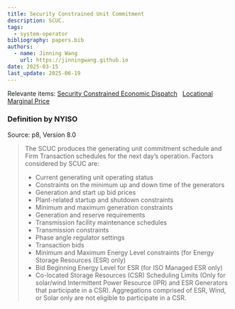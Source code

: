 ```yaml
---
title: Security Constrained Unit Commitment
description: SCUC.
tags:
  - system-operator
bibliography: papers.bib
authors:
  - name: Jinning Wang
    url: https://jinningwang.github.io
date: 2025-03-15
last_update: 2025-06-19
---
```


Relevante items: [Security Constrained Economic Dispatch](/wiki/security-constrained-economic-dispatch) &nbsp; [Locational Marginal Price](/wiki/locational-marginal-price)

### Definition by NYISO

Source: <d-cite key="nyiso2024dayahead"></d-cite> p8, Version 8.0

> The SCUC produces the generating unit commitment schedule and Firm Transaction schedules for the next day’s operation. Factors considered by SCUC are:
>
> - Current generating unit operating status
> - Constraints on the minimum up and down time of the generators
> - Generation and start up bid prices
> - Plant-related startup and shutdown constraints
> - Minimum and maximum generation constraints
> - Generation and reserve requirements
> - Transmission facility maintenance schedules
> - Transmission constraints
> - Phase angle regulator settings
> - Transaction bids
> - Minimum and Maximum Energy Level constraints (for Energy Storage Resources (ESR) only)
> - Bid Beginning Energy Level for ESR (for ISO Managed ESR only)
> - Co-located Storage Resources (CSR) Scheduling Limits (Only for solar/wind Intermittent Power Resource (IPR) and ESR Generators that participate in a CSR). Aggregations comprised of ESR, Wind, or Solar only are not eligible to participate in a CSR.
